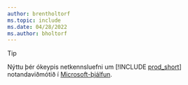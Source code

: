 ```yaml
---
author: brentholtorf
ms.topic: include
ms.date: 04/28/2022
ms.author: bholtorf
---
```

> [!TIP]
> Nýttu þér ókeypis netkennsluefni um [!INCLUDE [prod_short](prod_short.md)] notandaviðmótið í [Microsoft-þjálfun](/training/dynamics365/business-central?WT.mc_id=dyn365bc_landingpage-docs).
